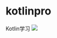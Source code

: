 # kotlinpro
Kotlin学习
[![](https://www.jitpack.io/v/liyx2018/kotlinpro.svg)](https://www.jitpack.io/#liyx2018/kotlinpro)
